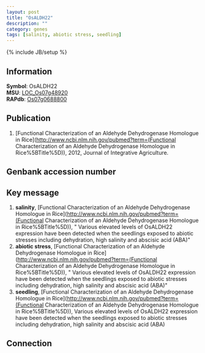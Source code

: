 ```yaml
---
layout: post
title: "OsALDH22"
description: ""
category: genes
tags: [salinity, abiotic stress, seedling]
---
```

{% include JB/setup %}

## Information
__Symbol__: OsALDH22  
__MSU__: [LOC_Os07g48920](http://rice.plantbiology.msu.edu/cgi-bin/ORF_infopage.cgi?orf=LOC_Os07g48920)  
__RAPdb__: [Os07g0688800](http://rapdb.dna.affrc.go.jp/viewer/gbrowse_details/irgsp1?name=Os07g0688800)  

## Publication
1. [Functional Characterization of an Aldehyde Dehydrogenase Homologue in Rice](http://www.ncbi.nlm.nih.gov/pubmed?term=(Functional Characterization of an Aldehyde Dehydrogenase Homologue in Rice%5BTitle%5D)), 2012, Journal of Integrative Agriculture.

## Genbank accession number

## Key message
1. __salinity__, [Functional Characterization of an Aldehyde Dehydrogenase Homologue in Rice](http://www.ncbi.nlm.nih.gov/pubmed?term=(Functional Characterization of an Aldehyde Dehydrogenase Homologue in Rice%5BTitle%5D)), " Various elevated levels of OsALDH22 expression have been detected when the seedlings exposed to abiotic stresses including dehydration, high salinity and abscisic acid (ABA)"
2. __abiotic stress__, [Functional Characterization of an Aldehyde Dehydrogenase Homologue in Rice](http://www.ncbi.nlm.nih.gov/pubmed?term=(Functional Characterization of an Aldehyde Dehydrogenase Homologue in Rice%5BTitle%5D)), " Various elevated levels of OsALDH22 expression have been detected when the seedlings exposed to abiotic stresses including dehydration, high salinity and abscisic acid (ABA)"
3. __seedling__, [Functional Characterization of an Aldehyde Dehydrogenase Homologue in Rice](http://www.ncbi.nlm.nih.gov/pubmed?term=(Functional Characterization of an Aldehyde Dehydrogenase Homologue in Rice%5BTitle%5D)),  Various elevated levels of OsALDH22 expression have been detected when the seedlings exposed to abiotic stresses including dehydration, high salinity and abscisic acid (ABA)

## Connection


